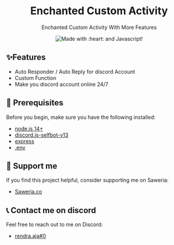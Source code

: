 <h1 align="center">Enchanted Custom Activity</h1>
<p align="center">Enchanted Custom Activity With More Features</p>

<p align="center">
    <img alt="Made with :heart: and Javascript!" src="https://img.shields.io/badge/Made%20with%20%3C3%20and-Javascript-yellow"></img>
</p>

## ✨Features

- Auto Responder / Auto Reply for discord Account
- Custom Function
- Make you discord account online 24/7

## 🚧 Prerequisites

Before you begin, make sure you have the following installed:

- [node.js 14+](https://nodejs.org/en/download/)
- [discord.js-selfbot-v13](https://www.npmjs.com/package/discord.js-selfbot-v13)
- [express](https://www.npmjs.com/package/express)
- [.env](https://www.npmjs.com/package/dotenv)

## 💸 Support me

If you find this project helpful, consider supporting me on Saweria:

- [Saweria.co](https://saweria.co/ItsFexnes)

## 📞 Contact me on discord

Feel free to reach out to me on Discord:

- [rendra.aja#0](https://discord.com/users/941844949824069692)
